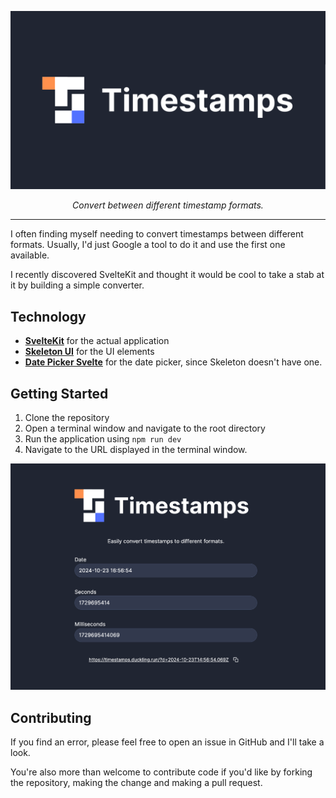 ![Timestamps header](./assets/header.png)

<div align="center"><i>Convert between different timestamp formats.</i></div>

---

I often finding myself needing to convert timestamps between different formats. Usually, I'd just Google a tool to do it and use the first one available.

I recently discovered SvelteKit and thought it would be cool to take a stab at it by building a simple converter.

## Technology

- **[SvelteKit](https://svelte.dev/)** for the actual application
- **[Skeleton UI](https://www.skeleton.dev/)** for the UI elements
- **[Date Picker Svelte](https://www.npmjs.com/package/date-picker-svelte)** for the date picker, since Skeleton doesn't have one.

## Getting Started

1. Clone the repository
2. Open a terminal window and navigate to the root directory
3. Run the application using `npm run dev`
4. Navigate to the URL displayed in the terminal window.

![Screenshot of Timestamps](./assets/screenshot.png)

## Contributing

If you find an error, please feel free to open an issue in GitHub and I'll take a look.

You're also more than welcome to contribute code if you'd like by forking the repository, making the change and making a pull request.
